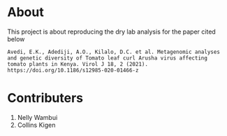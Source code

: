 # About

This project is about reproducing the dry lab analysis for the paper cited below

```
Avedi, E.K., Adediji, A.O., Kilalo, D.C. et al. Metagenomic analyses and genetic diversity of Tomato leaf curl Arusha virus affecting tomato plants in Kenya. Virol J 18, 2 (2021). https://doi.org/10.1186/s12985-020-01466-z
```

# Contributers

1. Nelly Wambui
2. Collins Kigen
